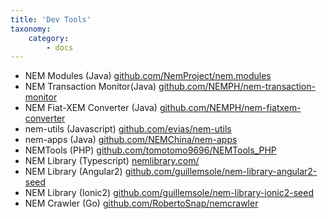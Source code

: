 ```yaml
---
title: 'Dev Tools'
taxonomy:
    category:
        - docs
---
```


* NEM Modules (Java)
	[github.com/NemProject/nem.modules](https://github.com/NemProject/nem.modules)
* NEM Transaction Monitor(Java)
    [github.com/NEMPH/nem-transaction-monitor](https://github.com/NEMPH/nem-transaction-monitor)
* NEM Fiat-XEM Converter (Java)
    [github.com/NEMPH/nem-fiatxem-converter](https://github.com/NEMPH/nem-fiatxem-converter)
* nem-utils (Javascript)
	[github.com/evias/nem-utils](https://github.com/evias/nem-utils)
* nem-apps (Java)
	[github.com/NEMChina/nem-apps](https://github.com/NEMChina/nem-apps)
* NEMTools (PHP)
	[github.com/tomotomo9696/NEMTools_PHP](https://github.com/tomotomo9696/NEMTools_PHP)
* NEM Library (Typescript)
	[nemlibrary.com/](https://nemlibrary.com/)
* NEM Library (Angular2)
	[github.com/guillemsole/nem-library-angular2-seed](https://github.com/guillemsole/nem-library-angular2-seed)
* NEM Library (Ionic2) 
	[github.com/guillemsole/nem-library-ionic2-seed](https://github.com/guillemsole/nem-library-ionic2-seed)
* NEM Crawler (Go)
	[github.com/RobertoSnap/nemcrawler](https://github.com/RobertoSnap/nemcrawler)

